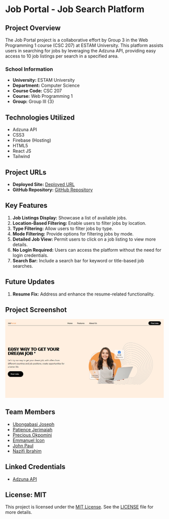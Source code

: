 # Job Portal - Job Search Platform

## Project Overview

The Job Portal project is a collaborative effort by Group 3 in the Web Programming 1 course (CSC 207) at ESTAM University. This platform assists users in searching for jobs by leveraging the Adzuna API, providing easy access to 10 job listings per search in a specified area.

### School Information
- **University:** ESTAM University
- **Department:** Computer Science
- **Course Code:** CSC 207
- **Course:** Web Programming 1
- **Group:** Group III {3}

## Technologies Utilized

- Adzuna API
- CSS3
- Firebase (Hosting)
- HTML5
- React JS
- Tailwind

## Project URLs

- **Deployed Site:** [Deployed URL](https://jobportales.vercel.app/)
- **GitHub Repository:** [GitHub Repository](https://github.com/jkavod/jobPortal.git)

## Key Features

1. **Job Listings Display:** Showcase a list of available jobs.
2. **Location-Based Filtering:** Enable users to filter jobs by location.
3. **Type Filtering:** Allow users to filter jobs by type.
4. **Mode Filtering:** Provide options for filtering jobs by mode.
5. **Detailed Job View:** Permit users to click on a job listing to view more details.
6. **No Login Required:** Users can access the platform without the need for login credentials.
7. **Search Bar:** Include a search bar for keyword or title-based job searches.

## Future Updates

1. **Resume Fix:** Address and enhance the resume-related functionality.

## Project Screenshot

![Deployed Site](/src/Assets/ProjectScreenshot.PNG)

## Team Members

- [Ubongabasi Joseph](https://github.com/jkavod)
- [Patience Jerimaiah](https://github.com/AUDREYPERCY)
- [Precious Okpomini](https://github.com/okpominiprecious06)
- [Emmanuel Icon](https://github.com/Icon3610)
- [John Paul](https://github.com/jp_wurld)
- [Nazifi Ibrahim](https://github.com/Ibrahimnazifi71)

## Linked Credentials

- [Adzuna API](https://developer.adzuna.com/)

## License: MIT

This project is licensed under the [MIT License](https://opensource.org/licenses/MIT). See the [LICENSE](link-to-license-file) file for more details.